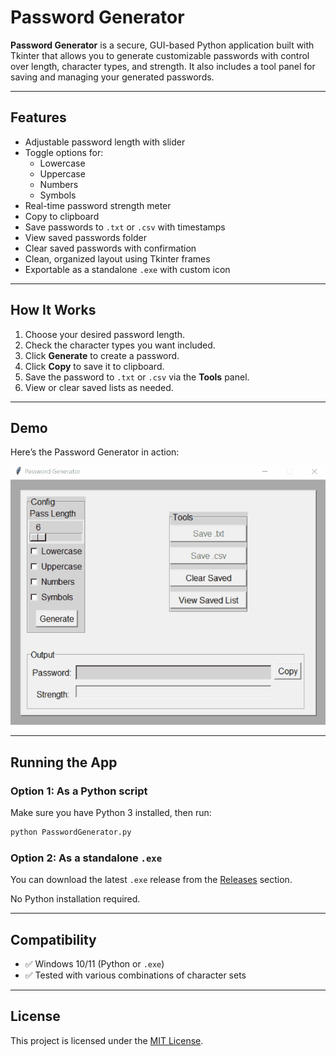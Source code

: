 # Password Generator

**Password Generator** is a secure, GUI-based Python application built with Tkinter that allows you to generate customizable passwords with control over length, character types, and strength. It also includes a tool panel for saving and managing your generated passwords.

---

## Features

- Adjustable password length with slider
- Toggle options for:
  - Lowercase
  - Uppercase
  - Numbers
  - Symbols
- Real-time password strength meter
- Copy to clipboard
- Save passwords to `.txt` or `.csv` with timestamps
- View saved passwords folder
- Clear saved passwords with confirmation
- Clean, organized layout using Tkinter frames
- Exportable as a standalone `.exe` with custom icon

---

## How It Works

1. Choose your desired password length.
2. Check the character types you want included.
3. Click **Generate** to create a password.
4. Click **Copy** to save it to clipboard.
5. Save the password to `.txt` or `.csv` via the **Tools** panel.
6. View or clear saved lists as needed.

---

## Demo

Here’s the Password Generator in action:

![Password Generator Demo](demo.gif)

---

## Running the App

### Option 1: As a Python script

Make sure you have Python 3 installed, then run:

```bash
python PasswordGenerator.py
```

### Option 2: As a standalone `.exe`

You can download the latest `.exe` release from the [Releases](../../releases) section.

No Python installation required.

---

## Compatibility

- ✅ Windows 10/11 (Python or `.exe`)
- ✅ Tested with various combinations of character sets

---

## License

This project is licensed under the [MIT License](LICENSE).
